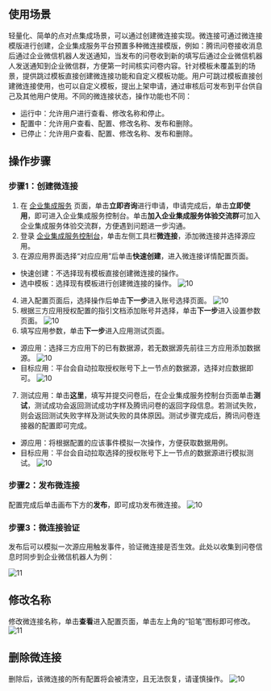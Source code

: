 

## 使用场景
轻量化、简单的点对点集成场景，可以通过创建微连接实现。微连接可通过微连接模版进行创建，企业集成服务平台预置多种微连接模版，例如：腾讯问卷接收消息后通过企业微信机器人发送通知，当发布的问卷收到新的填写后通过企业微信机器人发送通知到企业微信群，方便第一时间核实问卷内容。针对模板未覆盖到的场景，提供跳过模板直接创建微连接功能和自定义模板功能。用户可跳过模板直接创建微连接使用，也可以自定义模板，提出上架申请，通过审核后可发布到平台供自己及其他用户使用。不同的微连接状态，操作功能也不同：
- 运行中：允许用户进行查看、修改名称和停止。
- 配置中：允许用户查看、配置、修改名称、发布和删除。
- 已停止：允许用户查看、配置、修改名称、发布和删除。

## 操作步骤
### 步骤1：创建微连接
1. 在 [企业集成服务](https://cloud.tencent.com/product/eis) 页面，单击**立即咨询**进行申请，申请完成后，单击**立即使用**，即可进入企业集成服务控制台。单击**加入企业集成服务体验交流群**可加入企业集成服务体验交流群，方便遇到问题进一步沟通。  
2. 登录 [企业集成服务控制台](https://console.cloud.tencent.com/eis)，单击左侧工具栏**微连接**，添加微连接并选择源应用。
3. 在源应用界面选择“对应应用”后单击**快速创建**，进入微连接详情配置页面。  
 - 快速创建：不选择现有模板直接创建微连接的操作。  
 - 选中模板：选择现有模板进行创建微连接的操作。
![10](https://document-1259649581.cos.ap-guangzhou.myqcloud.com/eis/7.png)
4. 进入配置页面后，选择操作后单击**下一步**进入账号选择页面。
![10](https://document-1259649581.cos.ap-guangzhou.myqcloud.com/eis/11.png)
5. 根据三方应用授权配置的指引文档添加账号并选择，单击**下一步**进入设置参数页面。
![10](https://document-1259649581.cos.ap-guangzhou.myqcloud.com/eis/12.png)
6. 填写应用参数，单击**下一步**进入应用测试页面。
 - 源应用：选择三方应用下的已有数据源，若无数据源先前往三方应用添加数据源。
  ![10](https://document-1259649581.cos.ap-guangzhou.myqcloud.com/eis/13.png)
 - 目标应用：平台会自动拉取授权账号下上一节点的数据源，选择对应数据即可。
  ![10](https://document-1259649581.cos.ap-guangzhou.myqcloud.com/eis/13.1.png)
7. 测试应用：单击**这里**，填写并提交问卷后，在企业集成服务控制台页面单击**测试**，测试成功会返回测试成功字样及腾讯问卷的返回字段信息。若测试失败，则会返回测试失败字样及测试失败的具体原因。测试步骤完成后，腾讯问卷连接器的配置即可完成。  
 - 源应用：将根据配置的应该事件模拟一次操作，方便获取数据用例。
 - 目标应用：平台会自动拉取选择的授权账号下上一节点的数据源进行模拟测试。
  ![10](https://document-1259649581.cos.ap-guangzhou.myqcloud.com/eis/14.png)

### 步骤2：发布微连接
配置完成后单击画布下方的**发布**，即可成功发布微连接。
![10](https://document-1259649581.cos.ap-guangzhou.myqcloud.com/eis/15.png)

### 步骤3：微连接验证
发布后可以模拟一次源应用触发事件，验证微连接是否生效。此处以收集到问卷信息时同步到企业微信机器人为例：

![11](https://document-1259649581.cos.ap-guangzhou.myqcloud.com/eis/16.png)  

## 修改名称
修改微连接名称，单击**查看**进入配置页面，单击左上角的“铅笔”图标即可修改。
![11](https://document-1259649581.cos.ap-guangzhou.myqcloud.com/eis/17.png)  

## 删除微连接
删除后，该微连接的所有配置将会被清空，且无法恢复，请谨慎操作。
![10](https://document-1259649581.cos.ap-guangzhou.myqcloud.com/eis/18.png)

